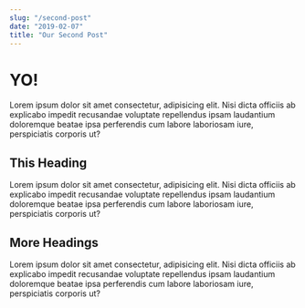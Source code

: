 ```yaml
---
slug: "/second-post"
date: "2019-02-07"
title: "Our Second Post"
---
```


# YO!

Lorem ipsum dolor sit amet consectetur, adipisicing elit. Nisi dicta
officiis ab explicabo impedit recusandae voluptate repellendus ipsam
laudantium doloremque beatae ipsa perferendis cum labore laboriosam
iure, perspiciatis corporis ut?

## This Heading

Lorem ipsum dolor sit amet consectetur, adipisicing elit. Nisi dicta
officiis ab explicabo impedit recusandae voluptate repellendus ipsam
laudantium doloremque beatae ipsa perferendis cum labore laboriosam
iure, perspiciatis corporis ut?

## More Headings

Lorem ipsum dolor sit amet consectetur, adipisicing elit. Nisi dicta
officiis ab explicabo impedit recusandae voluptate repellendus ipsam
laudantium doloremque beatae ipsa perferendis cum labore laboriosam
iure, perspiciatis corporis ut?
